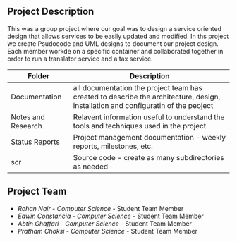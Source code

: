 ## Project Description
This was a group project where our goal was to design a service oriented design that allows services to be easily updated and modified. In ths project we create Psudocode and UML designs to document our project design. Each member workde on a specific container and collaborated together in order to run a translator service and a tax service.

| Folder | Description |
|---|---|
| Documentation |  all documentation the project team has created to describe the architecture, design, installation and configuratin of the peoject |
| Notes and Research | Relavent information useful to understand the tools and techniques used in the project |
| Status Reports | Project management documentation - weekly reports, milestones, etc. |
| scr | Source code - create as many subdirectories as needed |

## Project Team
- *Rohan Nair* - *Computer Science* - Student Team Member
- *Edwin Constancia* - *Computer Science* - Student Team Member
- *Abtin Ghaffari* - *Computer Science* - Student Team Member
- *Pratham Choksi* - *Computer Science* - Student Team Member

